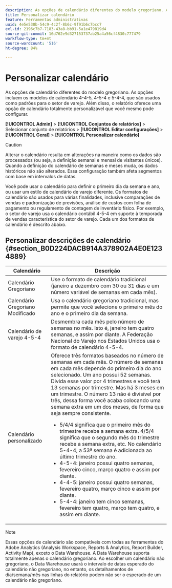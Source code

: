 ```yaml
---
description: As opções de calendário diferentes do modelo gregoriano. As opções incluem os modelos de calendário 4-4-5, 4-5-4 e 5-4-4, que são usados como padrões para o setor de varejo. Além disso, o relatório oferece uma opção de calendário totalmente personalizável que você mesmo pode configurar.
title: Personalizar calendário
feature: Ferramentas administrativas
uuid: 4e5e538b-54c9-4c2f-8b6c-9f91b6c7bcc7
exl-id: 2196c7b7-7183-43a8-bb91-5a1e479819d4
source-git-commit: 16d762e9d327153737ab25a4a56cf4830c777479
workflow-type: tm+mt
source-wordcount: '516'
ht-degree: 84%

---
```


# Personalizar calendário

As opções de calendário diferentes do modelo gregoriano. As opções incluem os modelos de calendário 4-4-5, 4-5-4 e 5-4-4, que são usados como padrões para o setor de varejo. Além disso, o relatório oferece uma opção de calendário totalmente personalizável que você mesmo pode configurar.

**[!UICONTROL Admin]** > **[!UICONTROL Conjuntos de relatórios]** > Selecionar conjunto de relatórios > **[!UICONTROL Editar configurações]** > **[!UICONTROL Geral]** > **[!UICONTROL Personalizar calendário]**

>[!CAUTION]
>
>Alterar o calendário resulta em alterações na maneira como os dados são processados (ou seja, a definição semanal e mensal de visitantes únicos). Quando a definição do calendário de semanas e meses muda, os dados históricos não são alterados. Essa configuração também afeta segmentos com base em intervalos de datas.

Você pode usar o calendário para definir o primeiro dia da semana e ano, ou usar um estilo de calendário de varejo diferente. Os formatos de calendário são usados para várias finalidades, inclusive comparações de vendas e padronização de previsões, análise de custos com folha de pagamento ou regulamento de contagem de inventário físico. Por exemplo, o setor de varejo usa o calendário contábil 4-5-4 em suporte à temporada de vendas característica do setor de varejo. Cada um dos formatos de calendário é descrito abaixo.

## Personalizar descrições de calendário {#section_B0D224DACB914A378902A4E0E1234889}

| Calendário | Descrição |
|--- |--- |
| Calendário Gregoriano | Use o formato de calendário tradicional (janeiro a dezembro com 30 ou 31 dias e um número variável de semanas em cada mês). |
| Calendário Gregoriano Modificado | Usa o calendário gregoriano tradicional, mas permite que você selecione o primeiro mês do ano e o primeiro dia da semana. |
| Calendário de varejo 4-5-4 | Desmembra cada mês pelo número de semanas no mês. Isto é, janeiro tem quatro semanas, e assim por diante. A Federação Nacional do Varejo nos Estados Unidos usa o formato de calendário 4-5-4. |
| Calendário personalizado | Oferece três formatos baseados no número de semanas em cada mês. O número de semanas em cada mês depende do primeiro dia do ano selecionado.  Um ano possui 52 semanas. Divida esse valor por 4 trimestres e você terá 13 semanas por trimestre. Mas há 3 meses em um trimestre. O número 13 não é divisível por três, dessa forma você acaba colocando uma semana extra em um dos meses, de forma que seja sempre consistente.<ul><li>5/4/4 significa que o primeiro mês do trimestre recebe a semana extra. 4/5/4 significa que o segundo mês do trimestre recebe a semana extra, etc. No calendário 5-4-4, a 53ª semana é adicionada ao último trimestre do ano.</li><li>4-5-4: janeiro possui quatro semanas, fevereiro cinco, março quatro e assim por diante.</li><li>4-4-5: janeiro possui quatro semanas, fevereiro quatro, março cinco e assim por diante.</li><li>5-4-4: janeiro tem cinco semanas, fevereiro tem quatro, março tem quatro, e assim em diante.</li></ul> |

>[!NOTE]
>Essas opções de calendário são compatíveis com todas as ferramentas do Adobe Analytics (Analysis Workspace, Reports &amp; Analytics, Report Builder, Activity Map), exceto o Data Warehouse. A Data Warehouse suporta totalmente apenas o calendário gregoriano. Ao escolher um calendário não gregoriano, o Data Warehouse usará o intervalo de datas esperado do calendário não gregoriano, no entanto, os detalhamentos de dia/semana/mês nas linhas do relatório podem não ser o esperado de um calendário não gregoriano.
